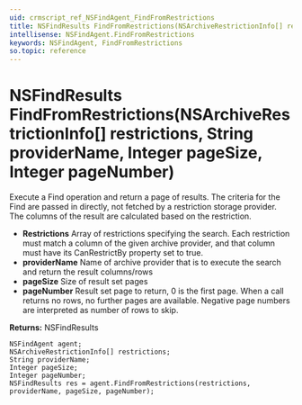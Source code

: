 ```yaml
---
uid: crmscript_ref_NSFindAgent_FindFromRestrictions
title: NSFindResults FindFromRestrictions(NSArchiveRestrictionInfo[] restrictions, String providerName, Integer pageSize, Integer pageNumber)
intellisense: NSFindAgent.FindFromRestrictions
keywords: NSFindAgent, FindFromRestrictions
so.topic: reference
---
```


# NSFindResults FindFromRestrictions(NSArchiveRestrictionInfo[] restrictions, String providerName, Integer pageSize, Integer pageNumber)

Execute a Find operation and return a page of results. The criteria for the Find are passed in directly, not fetched by a restriction storage provider. The columns of the result are calculated based on the restriction.

* **Restrictions** Array of restrictions specifying the search. Each restriction must match a column of the  given archive provider, and that column must have its CanRestrictBy property set to true.
* **providerName** Name of archive provider that is to execute the search and return the result columns/rows
* **pageSize** Size of result set pages
* **pageNumber** Result set page to return, 0 is the first page. When a call returns no rows, no further pages are available. Negative page numbers are interpreted as number of rows to skip.

**Returns:** NSFindResults

```crmscript
NSFindAgent agent;
NSArchiveRestrictionInfo[] restrictions;
String providerName;
Integer pageSize;
Integer pageNumber;
NSFindResults res = agent.FindFromRestrictions(restrictions, providerName, pageSize, pageNumber);
```

